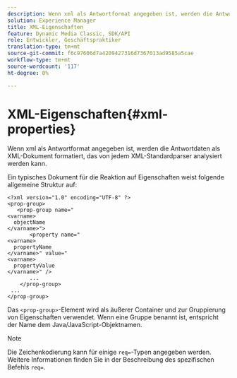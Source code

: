 ```yaml
---
description: Wenn xml als Antwortformat angegeben ist, werden die Antwortdaten als XML-Dokument formatiert, das von jedem XML-Standardparser analysiert werden kann.
solution: Experience Manager
title: XML-Eigenschaften
feature: Dynamic Media Classic, SDK/API
role: Entwickler, Geschäftspraktiker
translation-type: tm+mt
source-git-commit: f6c97606d7a4209427316d7367013ad9585a5cae
workflow-type: tm+mt
source-wordcount: '117'
ht-degree: 0%

---
```



# XML-Eigenschaften{#xml-properties}

Wenn xml als Antwortformat angegeben ist, werden die Antwortdaten als XML-Dokument formatiert, das von jedem XML-Standardparser analysiert werden kann.

Ein typisches Dokument für die Reaktion auf Eigenschaften weist folgende allgemeine Struktur auf:

```
<?xml version="1.0" encoding="UTF-8" ?>
<prop-group>
   <prop-group name="
<varname>
  objectName
</varname>">
       <property name="
<varname>
  propertyName
</varname>" value="
<varname>
  propertyValue
</varname>" />
       ...
    </prop-group>
 ...
</prop-group>
```

Das `<prop-group>`-Element wird als äußerer Container und zur Gruppierung von Eigenschaften verwendet. Wenn eine Gruppe benannt ist, entspricht der Name dem Java/JavaScript-Objektnamen.

>[!NOTE]
>
>Die Zeichenkodierung kann für einige `req=`-Typen angegeben werden. Weitere Informationen finden Sie in der Beschreibung des spezifischen Befehls `req=`.

